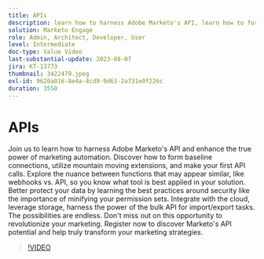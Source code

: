 ```yaml
---
title: APIs
description: learn how to harness Adobe Marketo's API, learn how to form baseline connections, utilize mountain moving extensions, and make your first API calls. Learn about webhooks vs. API, so you know what tool is best applied in your solution. Learn security best practices including minifying your permission sets. Integrate with the cloud, leverage storage, harness the power of the bulk API for import/export tasks.
solution: Marketo Engage
role: Admin, Architect, Developer, User
level: Intermediate
doc-type: Value Video
last-substantial-update: 2023-08-07
jira: KT-13773
thumbnail: 3422479.jpeg
exl-id: 9620a016-8e4a-4cd9-9d63-2a731e0f226c
duration: 3550
---
```

# APIs

Join us to learn how to harness Adobe Marketo's API and enhance the true power of marketing automation. Discover how to form baseline connections, utilize mountain moving extensions, and make your first API calls. Explore the nuance between functions that may appear similar, like webhooks vs. API, so you know what tool is best applied in your solution. Better protect your data by learning the best practices around security like the importance of minifying your permission sets. Integrate with the cloud, leverage storage, harness the power of the bulk API for import/export tasks. The possibilities are endless. Don't miss out on this opportunity to revolutionize your marketing. Register now to discover Marketo's API potential and help truly transform your marketing strategies.

>[!VIDEO](https://video.tv.adobe.com/v/3422479/?learn=on)
